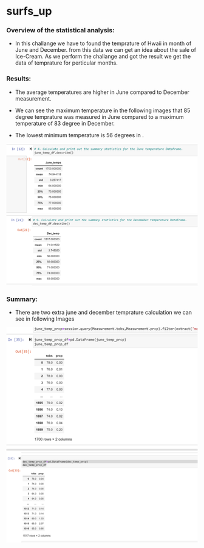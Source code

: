 # surfs_up
### Overview of the statistical analysis:

* In this challange we have to found the temprature of Hwaii in month of June and December. from this data we can get an idea about the sale of Ice-Cream.
    As we perform the challange and got the result we get the data of temprature for perticular months.
### Results:

* The average temperatures are higher in June compared to December measurement.

* We can see the maximum temperature in the following images that 85 degree temprature was measured in June compared to a maximum temperature of 83 degree in December.

* The lowest minimum temperature is 56 degrees in .

![june_temp_statistics](june_temp_statistics.png)
![december_temp_statistics](december_temp_statistics.png)

### Summary:
* There are two extra june and december temprature calculation we can see in following Images

![june_temp_prcp](june_temp_prcp.png)
![dec_temp_prcp](dec_temp_prcp.png)
